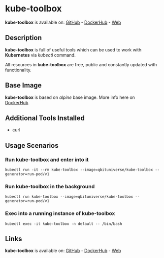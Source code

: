 # kube-toolbox

**kube-toolbox** is available on: [GitHub](https://github.com/qbituniverse/kube-toolbox) - [DockerHub](https://hub.docker.com/repository/docker/qbituniverse/kube-toolbox) - [Web](https://qbituniverse.com)

## Description

**kube-toolbox** is full of useful tools which can be used to work with **Kubernetes** via *kubectl* command.

All resources in **kube-toolbox** are free, public and constantly updated with functionality.

## Base Image

**kube-toolbox** is based on *alpine* base image. More info here on [DockerHub](https://hub.docker.com/_/alpine).

## Additional Tools Installed

- curl

## Usage Scenarios

### Run **kube-toolbox** and enter into it
```
kubectl run -it --rm kube-toolbox --image=qbituniverse/kube-toolbox --generator=run-pod/v1
```

### Run **kube-toolbox** in the background
```
kubectl run kube-toolbox --image=qbituniverse/kube-toolbox --generator=run-pod/v1
```

### Exec into a running instance of **kube-toolbox**
```
kubectl exec -it kube-toolbox -n default -- /bin/bash
```

## Links

**kube-toolbox** is available on: [GitHub](https://github.com/qbituniverse/kube-toolbox) - [DockerHub](https://hub.docker.com/repository/docker/qbituniverse/kube-toolbox) - [Web](https://qbituniverse.com)
